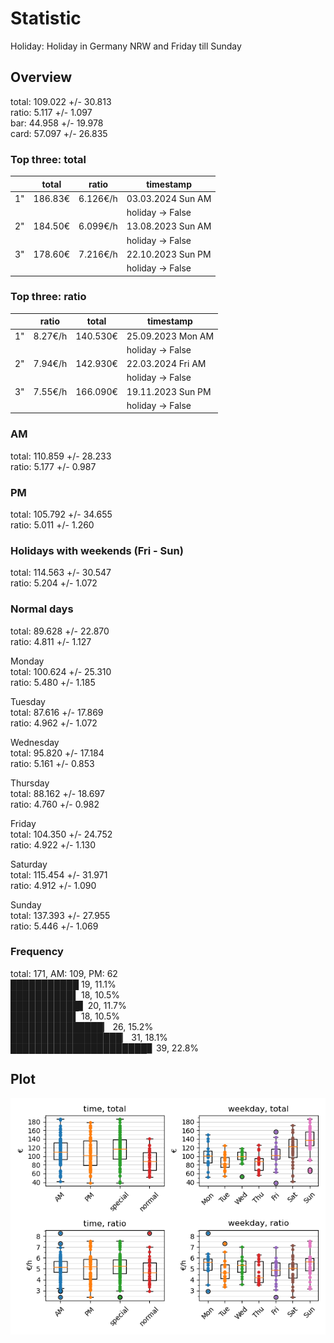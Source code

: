 # Statistic  
Holiday: Holiday in Germany NRW and Friday till Sunday  
## Overview  
total: 109.022 +/- 30.813  
ratio:   5.117 +/-  1.097  
bar:    44.958 +/- 19.978  
card:   57.097 +/- 26.835  
  
  
### Top three: total  
&nbsp;|total|ratio|timestamp
---|---|---|---
1"|186.83€|6.126€/h|03.03.2024 Sun AM
&nbsp;|&nbsp;|&nbsp;|holiday -> False
2"|184.50€|6.099€/h|13.08.2023 Sun AM
&nbsp;|&nbsp;|&nbsp;|holiday -> False
3"|178.60€|7.216€/h|22.10.2023 Sun PM
&nbsp;|&nbsp;|&nbsp;|holiday -> False
  
  
### Top three: ratio  
&nbsp;|ratio|total|timestamp
---|---|---|---
1"| 8.27€/h|140.530€|25.09.2023 Mon AM
&nbsp;|&nbsp;|&nbsp;|holiday -> False
2"| 7.94€/h|142.930€|22.03.2024 Fri AM
&nbsp;|&nbsp;|&nbsp;|holiday -> False
3"| 7.55€/h|166.090€|19.11.2023 Sun PM
&nbsp;|&nbsp;|&nbsp;|holiday -> False
  
  
### AM  
total: 110.859 +/- 28.233  
ratio:   5.177 +/-  0.987  
  
### PM  
total: 105.792 +/- 34.655  
ratio:   5.011 +/-  1.260  
  
  
### Holidays with weekends (Fri - Sun)  
total: 114.563 +/- 30.547  
ratio:   5.204 +/-  1.072  
  
### Normal days  
total:  89.628 +/- 22.870  
ratio:   4.811 +/-  1.127  
  
  
Monday  
total: 100.624 +/- 25.310  
ratio:   5.480 +/-  1.185  
  
Tuesday  
total:  87.616 +/- 17.869  
ratio:   4.962 +/-  1.072  
  
Wednesday  
total:  95.820 +/- 17.184  
ratio:   5.161 +/-  0.853  
  
Thursday  
total:  88.162 +/- 18.697  
ratio:   4.760 +/-  0.982  
  
Friday  
total: 104.350 +/- 24.752  
ratio:   4.922 +/-  1.130  
  
Saturday  
total: 115.454 +/- 31.971  
ratio:   4.912 +/-  1.090  
  
Sunday  
total: 137.393 +/- 27.955  
ratio:   5.446 +/-  1.069  
  
  
### Frequency  
total: 171, AM: 109, PM: 62  
███████████ 19, 11.1%  
██████████▌ 18, 10.5%  
███████████▋ 20, 11.7%  
██████████▌ 18, 10.5%  
███████████████▏ 26, 15.2%  
██████████████████▏ 31, 18.1%  
██████████████████████▊ 39, 22.8%  
  
  
## Plot  
![Image](harvest.png)